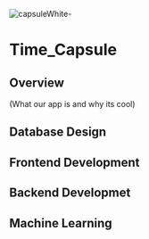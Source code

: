 ![capsuleWhite-](https://github.com/nathan4sch/Time_Capsule/assets/47926489/0d5847f4-5f59-45b8-828a-7eedda340ecc)
# Time_Capsule
## Overview
(What our app is and why its cool)

## Database Design

## Frontend Development

## Backend Developmet

## Machine Learning
